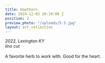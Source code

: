 ```yaml
---
title: Hawthorn
date: 2024-12-03 20:10:00 Z
position: 2
preview_photo: "/uploads/5-3.jpg"
layout: art_collection
---
```


*2022, Lexington KY* <br>
*lino cut* <br>
<br>
A favorite herb to work with. Good for the heart. 